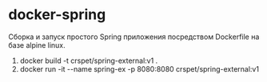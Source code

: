 # docker-spring

Сборка и запуск простого Spring приложения посредством Dockerfile на базе alpine linux.

1) docker build -t crspet/spring-external:v1 .
2) docker run -it --name spring-ex -p 8080:8080 crspet/spring-external:v1
